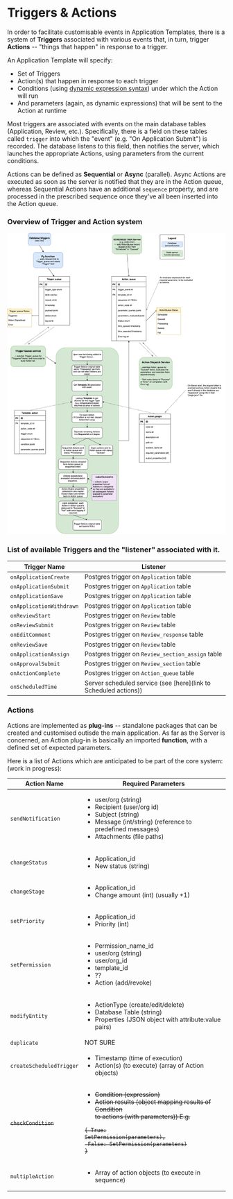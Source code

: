# Triggers & Actions

In order to facilitate customisable events in Application Templates, there is a system of **Triggers** associated with various events that, in turn, trigger **Actions** -- "things that happen" in response to a trigger.

An Application Template will specify:

- Set of Triggers
- Action(s) that happen in response to each trigger
- Conditions (using [dynamic expression syntax](Query-Syntax.md)) under which the Action will run
- And parameters (again, as dynamic expressions) that will be sent to the Action at runtime

Most triggers are associated with events on the main database tables (Application, Review, etc.). Specifically, there is a field on these tables called `trigger` into which the "event" (e.g. "On Application Submit") is recorded. The database listens to this field, then notifies the server, which launches the appropriate Actions, using parameters from the current conditions.

Actions can be defined as **Sequential** or **Async** (parallel). Async Actions are executed as soon as the server is notified that they are in the Action queue, whereas Sequential Actions have an additional `sequence` property, and are processed in the prescribed sequence once they've all been inserted into the Action queue.

### Overview of Trigger and Action system

![](images/triggers-and-actions-diagram.png)

### List of available Triggers and the "listener" associated with it.

| Trigger Name             | Listener                                                         |
| ------------------------ | ---------------------------------------------------------------- |
| `onApplicationCreate`    | Postgres trigger on `Application` table                          |
| `onApplicationSubmit`    | Postgres trigger on `Application` table                          |
| `onApplicationSave`      | Postgres trigger on `Application` table                          |
| `onApplicationWithdrawn` | Postgres trigger on `Application` table                          |
| `onReviewStart`          | Postgres trigger on `Review` table                               |
| `onReviewSubmit`         | Postgres trigger on `Review` table                               |
| `onEditComment`          | Postgres trigger on `Review_response` table                      |
| `onReviewSave`           | Postgres trigger on `Review` table                               |
| `onApplicationAssign`    | Postgres trigger on `Review_section_assign` table                |
| `onApprovalSubmit`       | Postgres trigger on `Review_section` table                       |
| `onActionComplete`       | Postgres trigger on `Action_queue` table                         |
| `onScheduledTime`        | Server scheduled service (see [here](link to Scheduled actions)) |

### Actions

Actions are implemented as **plug-ins** -- standalone packages that can be created and customised outisde the main application. As far as the Server is concerned, an Action plug-in is basically an imported **function**, with a defined set of expected parameters.

Here is a list of Actions which are anticipated to be part of the core system: (work in progress):

| Action Name              | Required Parameters                                                                                                                                                                                                                                                                      |
| ------------------------ | ---------------------------------------------------------------------------------------------------------------------------------------------------------------------------------------------------------------------------------------------------------------------------------------- |
| `sendNotification`       | <ul> <li>user/org (string)</li> <li>Recipient (user/org id)</li> <li>Subject (string)</li> <li>Message (int/string) (reference to predefined messages)</li> <li>Attachments (file paths)</li> </ul>                                                                                      |
| `changeStatus`           | <ul> <li>Application_id</li> <li>New status (string)</li> </ul>                                                                                                                                                                                                                          |
| `changeStage`            | <ul> <li>Application_id</li> <li>Change amount (int) (usually +1)</li> </ul>                                                                                                                                                                                                             |
| `setPriority`            | <ul> <li>Application_id</li> <li>Priority (int)</li> </ul>                                                                                                                                                                                                                               |
| `setPermission`          | <ul> <li>Permission_name_id</li> <li>user/org (string)</li> <li>user/org_id</li> <li>template_id</li> <li>??</li> <li>Action (add/revoke)</li> </ul>                                                                                                                                     |
| `modifyEntity`           | <ul> <li>ActionType (create/edit/delete)</li> <li>Database Table (string)</li> <li>Properties (JSON object with attribute:value pairs)</li> </ul>                                                                                                                                        |
| `duplicate`              | NOT SURE                                                                                                                                                                                                                                                                                 |
| `createScheduledTrigger` | <ul> <li>Timestamp (time of execution)</li> <li>Action(s) (to execute) (array of Action objects)</li> </ul>                                                                                                                                                                              |
| ~~`checkCondition`~~     | ~~<ul> <li>Condition (expression)</li> <li>Action results (object mapping results of Condition<br/> to actions (with parameters)) E.g.</li> </ul> <pre><code class="code-highlighted code-sql">{ True: SetPermission(parameters),<br/> False: SetPermission(parameters) }</code></pre>~~ |
| `multipleAction`         | <ul> <li>Array of action objects (to execute in sequence)</li> </ul>                                                                                                                                                                                                                     |
